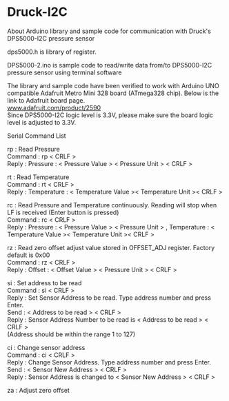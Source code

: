 # Druck-I2C
About Arduino library and sample code for communication with Druck's DPS5000-I2C pressure sensor

dps5000.h is library of register.

DPS5000-2.ino is sample code to read/write data from/to DPS5000-I2C pressure sensor using terminal software

The library and sample code have been verified to work with Arduino UNO compatible Adafruit Metro Mini 328 board (ATmega328 chip).
Below is the link to Adafruit board page.<br>
www.adafruit.com/product/2590 <br>
Since DPS5000-I2C logic level is 3.3V, please make sure the board logic level is adjusted to 3.3V. 

Serial Command List

rp : Read Pressure<br>
Command : rp &lt; CRLF &gt; <br>
Reply : Pressure : &lt; Pressure Value &gt; &lt; Pressure Unit &gt; &lt; CRLF &gt;

rt : Read Temperature<br>
Command : rt &lt; CRLF &gt; <br>
Reply : Temperature : &lt; Temperature Value &gt;&lt; Temperature Unit &gt;&lt; CRLF &gt;

rc : Read Pressure and Temperature continuously. Reading will stop when LF is received (Enter button is pressed)<br>
Command : rc &lt; CRLF &gt; <br>
Reply : Pressure : &lt; Pressure Value &gt; &lt; Pressure Unit &gt; , Temperature : &lt; Temperature Value &gt;&lt; Temperature Unit &gt;&lt; CRLF &gt;

rz : Read zero offset adjust value stored in OFFSET_ADJ register. Factory default is 0x00 <br>
Command : rz &lt; CRLF &gt; <br>
Reply : Offset : &lt; Offset Value &gt; &lt; Pressure Unit &gt; &lt; CRLF &gt;

si : Set address to be read <br>
Command : si &lt; CRLF &gt; <br>
Reply : Set Sensor Address to be read. Type address number and press Enter. <br>
Send : &lt; Address to be read &gt; &lt; CRLF &gt; <br>
Reply : Sensor Address Number to be read is &lt; Address to be read &gt; &lt; CRLF &gt; <br>
(Address should be within the range 1 to 127)

ci : Change sensor address <br>
Command : ci &lt; CRLF &gt; <br>
Reply : Change Sensor Address. Type address number and press Enter. <br>
Send : &lt; Sensor New Address &gt; &lt; CRLF &gt; <br>
Reply : Sensor Address is changed to &lt; Sensor New Address &gt; &lt; CRLF &gt; <br>

za : Adjust zero offset
